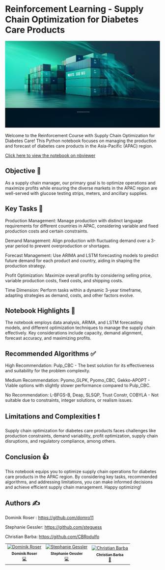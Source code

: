 # Reinforcement Learning  - Supply Chain Optimization for Diabetes Care Products

![Example Image](Container.png)

Welcome to the Reinforcement Course with Supply Chain Optimization for Diabetes Care! This Python notebook focuses on managing the production and forecast of diabetes care products in the Asia-Pacific (APAC) region.

[Click here to view the notebook on nbviewer](https://nbviewer.org/github/steguess/Supply_Chain_Optimization/blob/0900ca38adad339c7792b2333a56df118608f680/RL_SCO.ipynb)


##  Objective 🎯
As a supply chain manager, our primary goal is to optimize operations and maximize profits while ensuring the diverse markets in the APAC region are well-served with glucose testing strips, meters, and ancillary supplies.

## Key Tasks 📝
Production Management: Manage production with distinct language requirements for different countries in APAC, considering variable and fixed production costs and certain constraints.

Demand Management: Align production with fluctuating demand over a 3-year period to prevent overproduction or shortages.

Forecast Management: Use ARIMA and LSTM forecasting models to predict future demand for each product and country, aiding in shaping the production strategy.

Profit Optimization: Maximize overall profits by considering selling price, variable production costs, fixed costs, and shipping costs.

Time Dimension: Perform tasks within a dynamic 3-year timeframe, adapting strategies as demand, costs, and other factors evolve.

## Notebook Highlights 🚀
The notebook employs data analysis, ARIMA, and LSTM forecasting models, and different optimization techniques to manage the supply chain effectively. Key considerations include capacity, demand alignment, forecast accuracy, and maximizing profits.

## Recommended Algorithms ✅
High Recommendation: Pulp_CBC - The best solution for its effectiveness and suitability for the problem complexity.

Medium Recommendation: Pyomo_GLPK, Pyomo_CBC, Gekko-APOPT - Viable options with slightly slower performance compared to Pulp_CBC.

No Recommendation: L-BFGS-B, Deap, SLSQP, Trust Constr, COBYLA - Not suitable due to constraints, integer solutions, or realism issues.

## Limitations and Complexities ❗
Supply chain optimization for diabetes care products faces challenges like production constraints, demand variability, profit optimization, supply chain disruptions, and regulatory compliance, among others.

## Conclusion 👍
This notebook equips you to optimize supply chain operations for diabetes care products in the APAC region. By considering key tasks, recommended algorithms, and addressing limitations, you can make informed decisions and achieve efficient supply chain management. Happy optimizing!

## Authors ✍

Dominik Roser : https://github.com/domro11

Stephanie Gessler: https://github.com/steguess

Christian Barba: https://github.com/CBRodulfo

<!-- ALL-CONTRIBUTORS-LIST:START - Do not remove or modify this section -->
<!-- prettier-ignore-start -->
<!-- markdownlint-disable -->
<table>
  <tr>
    <td align="center"><a href="https://github.com/domro11"><img src="https://avatars.githubusercontent.com/u/108944195?v=4" width="100px;" alt="Dominik Roser"/><br /><sub><b>Dominik Roser</b></sub></a><br /><a href="https://github.com/codesandbox/codesandbox-client/commits?author=domro11" title="Backend Developer">💻</a></td>
    <td align="center"><a href="https://github.com/steguess"><img src="https://avatars.githubusercontent.com/u/86976901?v=4" width="100px;" alt="Stephanie Gessler"/><br /><sub><b>Stephanie Gessler</b></sub></a><br /><a href="https://github.com/codesandbox/codesandbox-client/commits?author=steguess" title="Frontend Developer">💻</a></td>
    <td align="center"><a href="https://github.com/CBRodulfo"><img src="https://avatars.githubusercontent.com/u/107241015?v=4" width="100px;" alt="Christian Barba"/><br /><sub><b>Christian Barba</b></sub></a><br /><a href="https://github.com/codesandbox/codesandbox-client/commits?author=CBRodulfo" title="UI/UX Designer">🎨</a></td>
  </tr>
</table>

<!-- markdownlint-enable -->
<!-- prettier-ignore-end -->
<!-- ALL-CONTRIBUTORS-LIST:END -->

